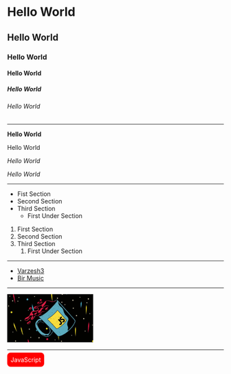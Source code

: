 # Hello World
## Hello World
### Hello World
#### Hello World
##### Hello World
###### Hello World

-----

**Hello World**

Hello World


*Hello World*

_Hello World_


----

- Fist Section
- Second Section
- Third Section
    - First Under Section


1. First Section
2. Second Section
3. Third Section
    1. First Under Section

---

- [Varzesh3](www.varzesh3.com)
- [Bir Music](www.bir-music.ir)

---

<img src="./images/wp5422452.jpg" width="200px"></img>


---

<span style="background-color:red;color:#fff;padding:0.5rem;border-radius:0.5rem">JavaScript</span>
